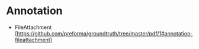 # Annotation
- FileAttachment [https://github.com/preforma/groundtruth/tree/master/pdf/1#annotation-fileattachment]
